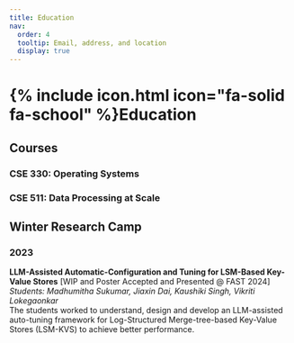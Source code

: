 ```yaml
---
title: Education
nav:
  order: 4
  tooltip: Email, address, and location
  display: true
---
```


# {% include icon.html icon="fa-solid fa-school" %}Education

## Courses

### CSE 330: Operating Systems

### CSE 511: Data Processing at Scale


## Winter Research Camp

### 2023
**LLM-Assisted Automatic-Configuration and Tuning for LSM-Based Key-Value Stores** [WIP and Poster Accepted and Presented @ FAST 2024] <br>
*Students: Madhumitha Sukumar, Jiaxin Dai, Kaushiki Singh, Vikriti Lokegaonkar* <br>
The students worked to understand, design and develop an LLM-assisted auto-tuning framework for Log-Structured Merge-tree-based Key-Value Stores (LSM-KVS) to achieve better performance. 


